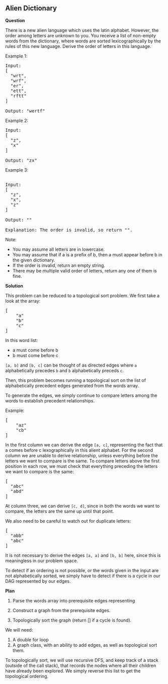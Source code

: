 <h2>Alien Dictionary</h2>

**Question**

There is a new alien language which uses the latin alphabet. However, the order among letters are unknown to you. You receive a list of non-empty words from the dictionary, where words are sorted lexicographically by the rules of this new language. Derive the order of letters in this language.

Example 1:
<pre>
Input:
[
  "wrt",
  "wrf",
  "er",
  "ett",
  "rftt"
]

Output: "wertf"
</pre>

Example 2:
<pre>
Input:
[
  "z",
  "x"
]

Output: "zx"
</pre>

Example 3:
<pre>

Input:
[
  "z",
  "x",
  "z"
] 

Output: "" 

Explanation: The order is invalid, so return "".
</pre>

Note:
- You may assume all letters are in lowercase.
- You may assume that if a is a prefix of b, then a must appear before b in the given dictionary.
- If the order is invalid, return an empty string.
- There may be multiple valid order of letters, return any one of them is fine.

**Solution**

This problem can be reduced to a topological sort problem. We first take a look at the array:

<pre>
[
    "a"
    "b"
    "c"
]
</pre>

In this word list:

- a must come before b
- b must come before c

```[a, b]``` and ```[b, c]``` can be thought of as directed edges where ```a``` alphabetically precedes ```b``` and 
```b``` alphabetically preceds ```c```.

Then, this problem becomes running a topological sort on the list of alphabetically precedent edges generated 
from the words array.

To generate the edges, we simply continue to compare letters among the words to establish precedent relationships.

Example:
<pre>
[
    "az"
    "cb"
]
</pre>

In the first column we can derive the edge ```[a, c]```, representing the fact that a comes before c lexographically
in this alient alphabet.
For the second column we are unable to derive relationship, unless everything before the letters we want to compare is
the same. To compare letters above the first position in each row, we must check that everything preceding the letters
we want to compare is the same:

<pre>
[
  "abc"
  "abd"
]
</pre>

At column three, we can derive ```[c, d]```, since in both the words we want to compare, the letters are the same up until
that point.

We also need to be careful to watch out for duplicate letters:

<pre>
[
  "abb"
  "abc"
]
</pre>

It is not necessary to derive the edges ```[a, a]``` and ```[b, b]``` here, since this is meaningless in our problem space.

To detect if an ordering is not possible, or the words given in the input are not alphabetically sorted, we simply have to 
detect if there is a cycle in our DAG represented by our edges.

**Plan**

1) Parse the words array into prerequisite edges representing 

2) Construct a graph from the prerequisite edges.

3) Topologically sort the graph (return [] if a cycle is found).

We will need:

1) A double for loop 
2) A graph class, with an ability to add edges, as well as topological sort them.

To topologically sort, we will use recursive DFS, and keep track of a stack (outside of the call stack),
that records the nodes where all their children have already been explored. We simply reverse this list to get
the topological ordering.



